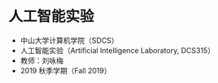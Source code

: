 # 人工智能实验

*   中山大学计算机学院（SDCS）
*   人工智能实验（Artificial Intelligence Laboratory, DCS315）
*   教师：刘咏梅
*   2019 秋季学期（Fall 2019）
